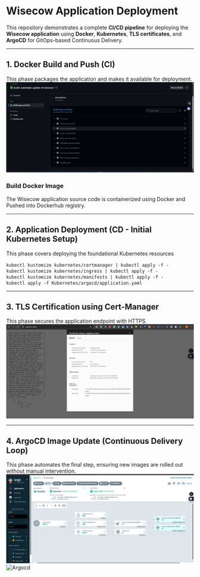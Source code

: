 #  Wisecow Application Deployment

This repository demonstrates a complete **CI/CD pipeline** for deploying the **Wisecow application** using **Docker**, **Kubernetes**, **TLS certificates**, and **ArgoCD** for GitOps-based Continuous Delivery.

---

##  1. Docker Build and Push (CI)

This phase packages the application and makes it available for deployment.
![Build Success](/project-demo/githubactions.png)

###  Build Docker Image

The Wisecow application source code is containerized using Docker and Pushed into Dockerhub registry.

---

## 2.  Application Deployment (CD - Initial Kubernetes Setup)

This phase covers deploying the foundational Kubernetes resources


``` kubectl kustomize kubernetes/argocd | kubectl apply -f -
kubectl kustomize kubernetes/certmanager | kubectl apply -f -
kubectl kustomize kubernetes/ingress | kubectl apply -f -
kubectl kustomize kubernetes/manifests | kubectl apply -f -
kubectl apply -f Kubernetes/argocd/application.yaml
 ```
---

## 3.  TLS Certification using Cert-Manager

This phase secures the application endpoint with HTTPS.
![tls Certificate](/project-demo/CertificateViewer.png)

---

## 4.  ArgoCD Image Update (Continuous Delivery Loop)

This phase automates the final step, ensuring new images are rolled out without manual intervention.
![Argocd](/project-demo/argocd-ui1.png)
![Argocd](/project-demo/iamge-updater.png)

